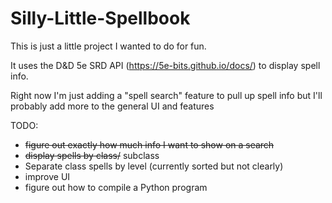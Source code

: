 ﻿# Silly-Little-Spellbook

This is just a little project I wanted to do for fun.

It uses the D&D 5e SRD API (https://5e-bits.github.io/docs/) to display spell info.

Right now I'm just adding a "spell search" feature to pull up spell info but I'll probably add more to the general UI and features

TODO:
- ~~figure out exactly how much info I want to show on a search~~
- ~~display spells by class/~~ subclass
- Separate class spells by level (currently sorted but not clearly)
- improve UI
- figure out how to compile a Python program
